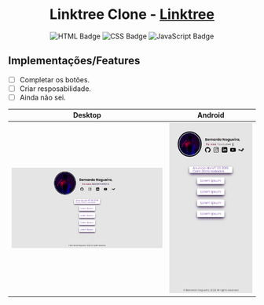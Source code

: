 <div align="center">
  
# Linktree Clone - <a href="https://bernardonogueira8.netlify.app/">Linktree</a>
![HTML Badge](https://img.shields.io/badge/HTML5-E34F26?style=for-the-badge&logo=html5&logoColor=white)
![CSS Badge](https://img.shields.io/badge/CSS3-1572B6?style=for-the-badge&logo=css3&logoColor=white)
![JavaScript Badge](https://camo.githubusercontent.com/9d07c04bdd98c662d5df9d4e1cc1de8446ffeaebca330feb161f1fb8e1188204/68747470733a2f2f696d672e736869656c64732e696f2f62616467652f4a6176615363726970742d4637444631453f7374796c653d666f722d7468652d6261646765266c6f676f3d6a617661736372697074266c6f676f436f6c6f723d626c61636b)
</div>

## Implementações/Features  
 - [ ] Completar os botões.
 - [ ] Criar resposabilidade.
 - [ ] Ainda não sei.

| Desktop | Android  |
| ------------------- | ------------------- |
| <img src="https://github.com/Samuraiflamesf/Clone_Linktree/blob/main/components/promisse/desktop.png?raw=true"> | <img src="https://github.com/Samuraiflamesf/Clone_Linktree/blob/main/components/promisse/android.png?raw=true"> |
 
 

